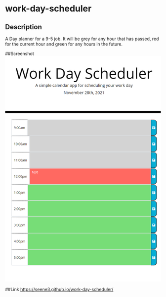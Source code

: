 # work-day-scheduler

## Description
A Day planner for a 9-5 job. It will be grey for any hour that has passed, red for the current hour and green for any hours in the future.

##Screenshot
![screenshot](img/scheduler-screenshot.PNG)

##Link
https://seene3.github.io/work-day-scheduler/
